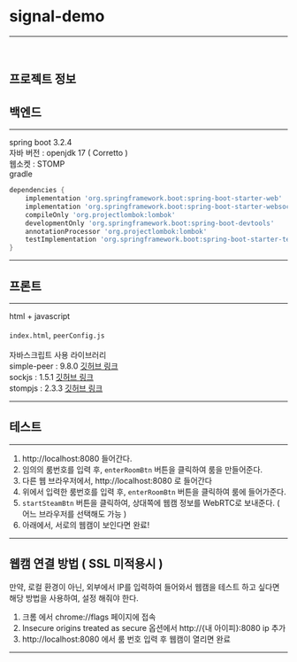 signal-demo
===============
***
<br>

프로젝트 정보
--------
백엔드
----
***
spring boot 3.2.4 <br>
자바 버전 : openjdk 17 ( Corretto ) <br>
웹소켓 : STOMP <br>
gradle
```groovy
dependencies {
    implementation 'org.springframework.boot:spring-boot-starter-web'
    implementation 'org.springframework.boot:spring-boot-starter-websocket' // 시그널링 서버 구축을 위한 websocket
    compileOnly 'org.projectlombok:lombok'
    developmentOnly 'org.springframework.boot:spring-boot-devtools'
    annotationProcessor 'org.projectlombok:lombok'
    testImplementation 'org.springframework.boot:spring-boot-starter-test'
}
```

***
프론트
---
***
html + javascript
<br>
<br>
`index.html`, `peerConfig.js`
<br>
<br>
자바스크립트 사용 라이브러리
<br>
simple-peer :  9.8.0 [깃허브 링크](https://github.com/feross/simple-peer)<br>
sockjs : 1.5.1 [깃허브 링크](https://github.com/sockjs/sockjs-client)<br>
stompjs : 2.3.3 [깃허브 링크](https://github.com/stomp-js/stompjs)
***

테스트
---
***
1. http://localhost:8080 들어간다.
2. 임의의 룸번호를 입력 후, `enterRoomBtn` 버튼을 클릭하여 룸을 만들어준다.
3. 다른 웹 브라우저에서, http://localhost:8080 로 들어간다
4. 위에서 입력한 룸번호를 입력 후, `enterRoomBtn` 버튼을 클릭하여 룸에 들어가준다.
5. `startSteamBtn` 버튼을 클릭하여, 상대쪽에 웹캠 정보를 WebRTC로 보내준다. ( 어느 브라우저를 선택해도 가능 )
7. 아래에서, 서로의 웹캠이 보인다면 완료!
***

웹캠 연결 방법 ( SSL 미적용시 )
---
만약, 로컬 환경이 아닌, 외부에서 IP를 입력하여 들어와서 웹캠을 테스트 하고 싶다면 해당 방법을 사용하여, 설정 해줘야 한다.
1. 크롬 에서 chrome://flags 페이지에 접속
2. Insecure origins treated as secure 옵션에서 http://{내 아이피}:8080 ip 추가
3. http://localhost:8080 에서 룸 번호 입력 후 웹캠이 열리면 완료
***